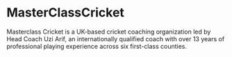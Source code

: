 # MasterClassCricket
​Masterclass Cricket is a UK-based cricket coaching organization led by Head Coach Uzi Arif, an internationally qualified coach with over 13 years of professional playing experience across six first-class counties.
